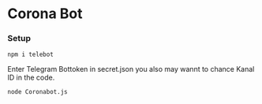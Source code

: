 # Corona Bot

### Setup

`npm i telebot`

Enter Telegram Bottoken in secret.json you also may wannt to chance Kanal ID in the code.

`node Coronabot.js`